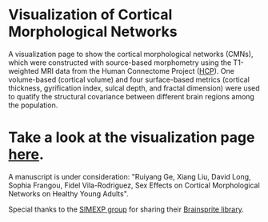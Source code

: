 # Visualization of Cortical Morphological Networks
A visualization page to show the cortical morphological networks (CMNs), which were constructed with source-based morphometry using the T1-weighted MRI data from the Human Connectome Project ([HCP](http://www.humanconnectomeproject.org/)). One volume-based (cortical volume) and four surface-based metrics (cortical thickness, gyrification index, sulcal depth, and fractal dimension) were used to quatify the structural covariance between different brain regions among the population. 

# Take a look at the visualization page [here](http://ruiyangge.github.io/CMN_visualization/).

A manuscript is under consideration: "Ruiyang Ge, Xiang Liu, David Long, Sophia Frangou, Fidel Vila-Rodriguez, Sex Effects on Cortical Morphological Networks on Healthy Young Adults".

Special thanks to the [SIMEXP group](https://simexp.github.io/lab-website/) for sharing their [Brainsprite library](https://brainsprite.github.io/index.html).
